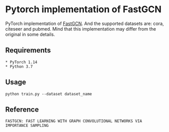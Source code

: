 # Pytorch implementation of FastGCN
PyTorch implementation of [FastGCN](https://arxiv.org/abs/1801.10247). And the supported datasets are: cora, citeseer and pubmed. Mind that this implementation may differ from the original in some details.
## Requirements
    * PyTorch 1.14
    * Python 3.7

## Usage
    python train.py --dataset dataset_name 

## Reference
    FASTGCN: FAST LEARNING WITH GRAPH CONVOLUTIONAL NETWORKS VIA IMPORTANCE SAMPLING